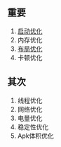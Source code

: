 ## 重要
1. [启动优化](../重要/做了哪些启动优化？.md)
2. 内存优化
3. [布局优化](../重要/做了哪些布局优化？.md)
4. 卡顿优化

## 其次
1. 线程优化
2. 网络优化
3. 电量优化
4. 稳定性优化
5. Apk体积优化